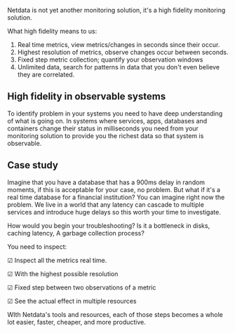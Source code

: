 <!--
title: "High fidelity monitoring"
sidebar_label: "High fidelity monitoring"
custom_edit_url: "https://github.com/netdata/netdata/blob/master/docs/concepts/netdata-architecture/high-fidelity-monitoring.md"
sidebar_position: 7
learn_status: "Published"
learn_topic_type: "Concepts"
learn_rel_path: "netdata-architecture"
learn_docs_purpose: "Present what high fidelity monitoring is: (real time, high resolution, unlimited, fixed step metric databases)"
-->

Netdata is not yet another monitoring solution, it's a high fidelity monitoring solution.

What high fidelity means to us:

1. Real time metrics, view metrics/changes in seconds since their occur.
2. Highest resolution of metrics, observe changes occur between seconds.
3. Fixed step metric collection; quantify your observation windows
4. Unlimited data, search for patterns in data that you don't even believe they are correlated.

## High fidelity in observable systems

To identify problem in your systems you need to have deep understanding of what is going on. In systems where services,
apps, databases and containers change their status in milliseconds you need from your monitoring solution to provide you
the richest data so that system is observable.

## Case study

Imagine that you have a database that has a 900ms delay in random moments, if this is acceptable for your case,
no problem. But what if it's a real time database for a financial institution? You can imagine right now the problem. We
live in a world that any latency can cascade to multiple services and introduce huge delays so this worth your time to
investigate.

How would you begin your troubleshooting? Is it a bottleneck in disks, caching latency, A garbage collection
process?

You need to inspect:

☑ Inspect all the metrics real time.

☑ With the highest possible resolution

☑ Fixed step between two observations of a metric

☑ See the actual effect in multiple resources

WIth Netdata's tools and resources, each of those steps becomes a whole lot easier, faster, cheaper, and more productive. 

